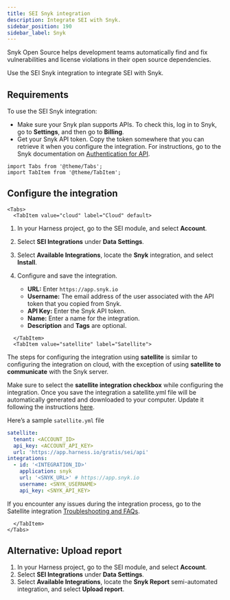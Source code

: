 ```yaml
---
title: SEI Snyk integration
description: Integrate SEI with Snyk.
sidebar_position: 190
sidebar_label: Snyk
---
```


Snyk Open Source helps development teams automatically find and fix vulnerabilities and license violations in their open source dependencies.

Use the SEI Snyk integration to integrate SEI with Snyk.

## Requirements

To use the SEI Snyk integration:

* Make sure your Snyk plan supports APIs. To check this, log in to Snyk, go to **Settings**, and then go to **Billing**.
* Get your Snyk API token. Copy the token somewhere that you can retrieve it when you configure the integration. For instructions, go to the Snyk documentation on [Authentication for API](https://docs.snyk.io/snyk-api-info/authentication-for-api).

```mdx-code-block
import Tabs from '@theme/Tabs';
import TabItem from '@theme/TabItem';
```

## Configure the integration

```mdx-code-block
<Tabs>
  <TabItem value="cloud" label="Cloud" default>
```

1. In your Harness project, go to the SEI module, and select **Account**.
2. Select **SEI Integrations** under **Data Settings**.
3. Select **Available Integrations**, locate the **Snyk** integration, and select **Install**.
4. Configure and save the integration.

   * **URL:** Enter `https://app.snyk.io`
   * **Username:** The email address of the user associated with the API token that you copied from Snyk.
   * **API Key:** Enter the Snyk API token.
   * **Name:** Enter a name for the integration.
   * **Description** and **Tags** are optional.

```mdx-code-block
  </TabItem>
  <TabItem value="satellite" label="Satellite">
```

The steps for configuring the integration using **satellite** is similar to configuring the integration on cloud, with the exception of using **satellite to communicate** with the Snyk server.

Make sure to select the **satellite integration checkbox** while configuring the integration. Once you save the integration a satellite.yml file will be automatically generated and downloaded to your computer. Update it following the instructions [here](/docs/software-engineering-insights/sei-ingestion-satellite/satellite-overview).

Here’s a sample `satellite.yml` file

```yaml
satellite:
  tenant: <ACCOUNT_ID>
  api_key: <ACCOUNT_API_KEY>
  url: 'https://app.harness.io/gratis/sei/api'
integrations:
  - id: '<INTEGRATION_ID>'
    application: snyk
    url: '<SNYK_URL>' # https://app.snyk.io
    username: <SNYK_USERNAME>
    api_key: <SNYK_API_KEY>
```

If you encounter any issues during the integration process, go to the Satellite integration [Troubleshooting and FAQs](/docs/software-engineering-insights/sei-ingestion-satellite/satellite-troubleshooting-and-faqs).

```mdx-code-block
  </TabItem>
</Tabs>
```


## Alternative: Upload report

1. In your Harness project, go to the SEI module, and select **Account**.
2. Select **SEI Integrations** under **Data Settings**.
3. Select **Available Integrations**, locate the **Snyk Report** semi-automated integration, and select **Upload report**.
